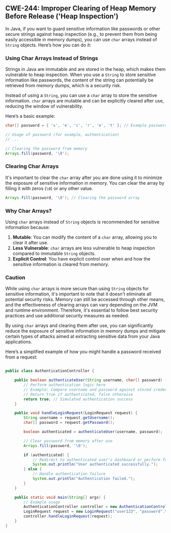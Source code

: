 ## CWE-244: Improper Clearing of Heap Memory Before Release ('Heap Inspection')

In Java, if you want to guard sensitive information like passwords or other secure strings against heap inspection (e.g., to prevent them from being easily accessible in memory dumps), you can use `char` arrays instead of `String` objects. Here’s how you can do it:

### Using Char Arrays Instead of Strings

Strings in Java are immutable and are stored in the heap, which makes them vulnerable to heap inspection. When you use a `String` to store sensitive information like passwords, the content of the string can potentially be retrieved from memory dumps, which is a security risk.

Instead of using a `String`, you can use a `char` array to store the sensitive information. `char` arrays are mutable and can be explicitly cleared after use, reducing the window of vulnerability.

Here’s a basic example:

```java
char[] password = { 's', 'e', 'c', 'r', 'e', 't' }; // Example password

// Usage of password (for example, authentication)
// ...

// Clearing the password from memory
Arrays.fill(password, '\0');
```

### Clearing Char Arrays

It's important to clear the `char` array after you are done using it to minimize the exposure of sensitive information in memory. You can clear the array by filling it with zeros (`\0`) or any other value.

```java
Arrays.fill(password, '\0'); // Clearing the password array
```

### Why Char Arrays?

Using `char` arrays instead of `String` objects is recommended for sensitive information because:

1. **Mutable**: You can modify the content of a `char` array, allowing you to clear it after use.
2. **Less Vulnerable**: `char` arrays are less vulnerable to heap inspection compared to immutable `String` objects.
3. **Explicit Control**: You have explicit control over when and how the sensitive information is cleared from memory.

### Caution

While using `char` arrays is more secure than using `String` objects for sensitive information, it's important to note that it doesn't eliminate all potential security risks. Memory can still be accessed through other means, and the effectiveness of clearing arrays can vary depending on the JVM and runtime environment. Therefore, it's essential to follow best security practices and use additional security measures as needed.

By using `char` arrays and clearing them after use, you can significantly reduce the exposure of sensitive information in memory dumps and mitigate certain types of attacks aimed at extracting sensitive data from your Java applications.









Here’s a simplified example of how you might handle a password received from a request:


```java

public class AuthenticationController {

    public boolean authenticateUser(String username, char[] password) {
        // Perform authentication logic here
        // Example: Compare username and password against stored credentials
        // Return true if authenticated, false otherwise
        return true; // Simulated authentication success
    }

    public void handleLoginRequest(LoginRequest request) {
        String username = request.getUsername();
        char[] password = request.getPassword();

        boolean authenticated = authenticateUser(username, password);

        // Clear password from memory after use
        Arrays.fill(password, '\0');

        if (authenticated) {
            // Redirect to authenticated user's dashboard or perform further actions
            System.out.println("User authenticated successfully.");
        } else {
            // Handle authentication failure
            System.out.println("Authentication failed.");
        }
    }

    public static void main(String[] args) {
        // Example usage
        AuthenticationController controller = new AuthenticationController();
        LoginRequest request = new LoginRequest("user123", "password".toCharArray());
        controller.handleLoginRequest(request);
    }
}
```